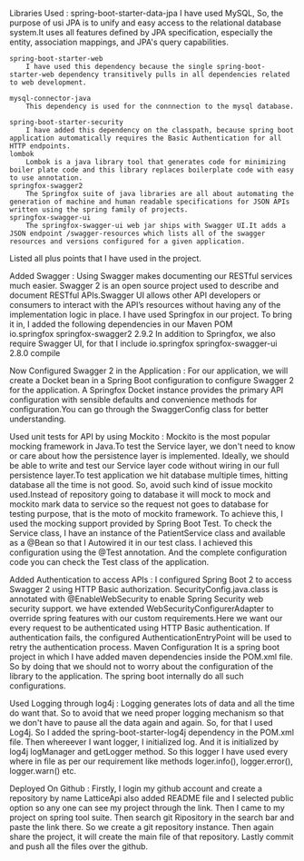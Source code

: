 Libraries Used :
	spring-boot-starter-data-jpa
		I have used MySQL, So, the purpose of usi JPA is to unify and easy access to the relational database system.It uses all features defined by JPA specification, especially the entity, association mappings, and JPA's query capabilities.
		
	spring-boot-starter-web
		I have used this dependency because the single spring-boot-starter-web dependency transitively pulls in all dependencies related to web development.

	mysql-connector-java
		This dependency is used for the connnection to the mysql database.
		
	spring-boot-starter-security
		I have added this dependency on the classpath, because spring boot application automatically requires the Basic Authentication for all HTTP endpoints.
	lombok
		Lombok is a java library tool that generates code for minimizing boiler plate code and this library replaces boilerplate code with easy to use annotation.
	springfox-swagger2
		The Springfox suite of java libraries are all about automating the generation of machine and human readable specifications for JSON APIs written using the spring family of projects.
	springfox-swagger-ui
		The springfox-swagger-ui web jar ships with Swagger UI.It adds a JSON endpoint /swagger-resources which lists all of the swagger resources and versions configured for a given application.
	

Listed all plus points that I have used in the project.
	
Added Swagger : 
	 Using Swagger makes documenting our RESTful services much easier. Swagger 2 is an open source project used to describe and document RESTful APIs.Swagger UI allows other API developers or consumers to interact with the API’s resources without having any of the implementation logic in place.
I have used Springfox in our project.
To bring it in, I added the following dependencies in our Maven POM
<dependency>			
	<groupId>io.springfox</groupId>
	<artifactId>springfox-swagger2</artifactId>
	<version>2.9.2</version>
</dependency>
In addition to Springfox, we also require Swagger UI, for that I include
<dependency>
    <groupId>io.springfox</groupId>
    <artifactId>springfox-swagger-ui</artifactId>
    <version>2.8.0</version>
    <scope>compile</scope>
</dependency>

Now Configured Swagger 2 in the Application :
For our application, we will create a Docket bean in a Spring Boot configuration to configure Swagger 2 for the application. A Springfox Docket instance provides the primary API configuration with sensible defaults and convenience methods for configuration.You can go through the SwaggerConfig class for better understanding.

Used unit tests for API by using Mockito :
	Mockito is the most popular mocking framework in Java.To test the Service layer, we don't need to know or care about how the persistence layer is implemented. Ideally, we should be able to write and test our Service layer code without wiring in our full persistence layer.To test application we hit database multiple times, hitting database all the time is not good. So, avoid such kind of issue mockito used.Instead of repository going to database it will mock to mock and mockito mark data to service so the request not goes to database for testing purpose, that is the moto of mockito framework.
To achieve this, I used the mocking support provided by Spring Boot Test.
To check the Service class, I have an instance of the PatientService class and available as a @Bean so that I Autowired it in our test class.  I achieved this configuration using the @Test annotation. And the complete configuration code you can check the Test class of the application.

Added Authentication to access APIs :
	I configured Spring Boot 2 to access Swagger 2 using HTTP Basic authorization. SecurityConfig.java.class is annotated with @EnableWebSecurity to enable Spring Security web security support. we have extended WebSecurityConfigurerAdapter to override spring features with our custom requirements.Here we want our every request to be authenticated using HTTP Basic authentication. If authentication fails, the configured AuthenticationEntryPoint will be used to retry the authentication process.
Maven Configuration
It is a spring boot project in which I have added maven dependencies inside the POM.xml file. So by doing that we should not to worry about the configuration of the library to the application. The spring boot internally do all such configurations.

 Used Logging through log4j :
	Logging generates lots of data and all the time do want that. So to avoid that we need proper logging mechanism so that we don't have to pause all the data again and again. So, for that I used Log4j. So I added the spring-boot-starter-log4j dependency in the POM.xml file. Then whereever I want logger, I initialized log. And it is initialized by log4j logManager and getLogger method.
So this logger I have used every where in file as per our requirement like methods loger.info(), logger.error(), logger.warn() etc.

Deployed On Github :
Firstly, I login my github account and create a repository by name LatticeApi also added README file and I selected public option so any one can see my project through the link.  Then I came to my project on spring tool suite.
Then search git Ripository in the search bar and paste the link there. So we create a git repository instance. Then again share the project, it will create the main file of that repository. Lastly commit and push all the files over the github. 

